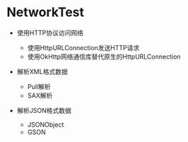 # NetworkTest

- 使用HTTP协议访问网络

    - 使用HttpURLConnection发送HTTP请求
    - 使用OkHttp网络通信库替代原生的HttpURLConnection

- 解析XML格式数据
    - Pull解析
    - SAX解析

- 解析JSON格式数据
    - JSONObject
    - GSON